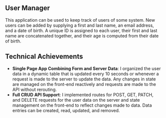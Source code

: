 ## User Manager
This application can be used to keep track of users of some system. New users can be added by supplying a first and last name, an email address, and a date of birth. 
A unique ID is assigned to each user, their first and last name are concatenated together, and their age is computed from their date of birth.

## Technical Achievements
- **Single Page App Combining Form and Server Data**: I organized the user data in a dynamic table that is updated every 10 seconds or whenever a request is made to the server to update the data.
Any changes in state are managed on the front-end reactively and requests are made to the API without rerouting.
- **Full CRUD API Support**: I implemented routes for POST, GET, PATCH, and DELETE requests for the user data on the server and state management on the front-end to reflect changes made to data.
Data entries can be created, read, updated, and removed.